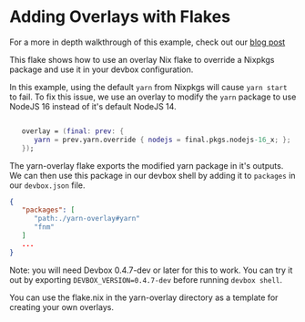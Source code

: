 # Adding Overlays with Flakes

For a more in depth walkthrough of this example, check out our [blog post](https://www.jetpack.io/blog/using-nix-flakes-with-devbox/)

This flake shows how to use an overlay Nix flake to override a Nixpkgs package and use it in your devbox configuration.

In this example, using the default `yarn` from Nixpkgs will cause `yarn start` to fail. To fix this issue, we use an overlay to modify the `yarn` package to use NodeJS 16 instead of it's default NodeJS 14.

```nix

   overlay = (final: prev: {
      yarn = prev.yarn.override { nodejs = final.pkgs.nodejs-16_x; };
   });
```

The yarn-overlay flake exports the modified yarn package in it's outputs. We can then use this package in our devbox shell by adding it to `packages` in our `devbox.json` file.

```json
{
   "packages": [
      "path:./yarn-overlay#yarn"
      "fnm"
   ]
   ...
}
```

Note: you will need Devbox 0.4.7-dev or later for this to work. You can try it out by exporting `DEVBOX_VERSION=0.4.7-dev` before running `devbox shell`.

You can use the flake.nix in the yarn-overlay directory as a template for creating your own overlays.
